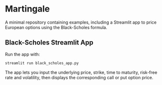 # Martingale

A minimal repository containing examples, including a Streamlit app to price European options using the Black-Scholes formula.

## Black-Scholes Streamlit App

Run the app with:

```bash
streamlit run black_scholes_app.py
```

The app lets you input the underlying price, strike, time to maturity, risk-free rate and volatility, then displays the corresponding call or put option price.
